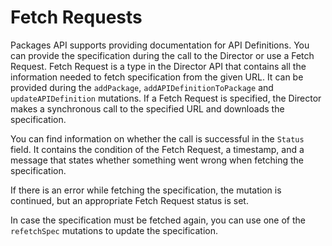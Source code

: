 # Fetch Requests

Packages API supports providing documentation for API Definitions. You can provide the specification
during the call to the Director or use a Fetch Request. Fetch Request is a type in the Director API that contains all the information needed to 
fetch specification from the given URL. It can be provided during the `addPackage`, `addAPIDefinitionToPackage` and `updateAPIDefinition` mutations.
If a Fetch Request is specified, the Director makes a synchronous call to the specified URL and downloads the specification.

You can find information on whether the call is successful in the `Status` field. It contains the condition of the 
Fetch Request, a timestamp, and a message that states whether something went wrong when fetching the specification. 

If there is an error while fetching the specification, the mutation is continued, but an appropriate Fetch Request status is set. 

In case the specification must be fetched again, you can use one of the `refetchSpec` mutations to update the specification.
